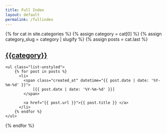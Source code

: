 ```yaml
---
title: Full Index
layout: default
permalink: /fullindex
---
```



{% for cat in site.categories %}
{% assign category = cat[0] %}
{% assign category_slug = category | slugify %}
{% assign posts = cat.last %}

<section class="sec">
    <h2 class="category-title" name="{{category_slug}}" id="{{category_slug}}">
        <a class="link-unstyled" href="#{{category_slug}}">
            {{category}}
        </a>
    </h2>

    <ul class="list-unstyled">
        {% for post in posts %}
          <li>
            <span class="created_at" datetime="{{ post.date | date: '%Y-%m-%d' }}">
                [{{ post.date | date: '%Y-%m-%d' }}]
            </span>

            <a href="{{ post.url }}">{{ post.title }} </a>
          </li>
        {% endfor %}
    </ul>
</section>
{% endfor %}
